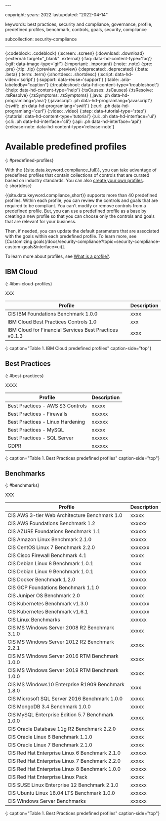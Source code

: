 <staging>---

copyright:
  years: 2022
lastupdated: "2022-04-14"

keywords: best practices, security and compliance, governance, profile, predefined profiles, benchmark, controls, goals, security, compliance

subcollection: security-compliance

---

{:codeblock: .codeblock}
{:screen: .screen}
{:download: .download}
{:external: target="_blank" .external}
{:faq: data-hd-content-type='faq'}
{:gif: data-image-type='gif'}
{:important: .important}
{:note: .note}
{:pre: .pre}
{:tip: .tip}
{:preview: .preview}
{:deprecated: .deprecated}
{:beta: .beta}
{:term: .term}
{:shortdesc: .shortdesc}
{:script: data-hd-video='script'}
{:support: data-reuse='support'}
{:table: .aria-labeledby="caption"}
{:troubleshoot: data-hd-content-type='troubleshoot'}
{:help: data-hd-content-type='help'}
{:tsCauses: .tsCauses}
{:tsResolve: .tsResolve}
{:tsSymptoms: .tsSymptoms}
{:java: .ph data-hd-programlang='java'}
{:javascript: .ph data-hd-programlang='javascript'}
{:swift: .ph data-hd-programlang='swift'}
{:curl: .ph data-hd-programlang='curl'}
{:video: .video}
{:step: data-tutorial-type='step'}
{:tutorial: data-hd-content-type='tutorial'}
{:ui: .ph data-hd-interface='ui'}
{:cli: .ph data-hd-interface='cli'}
{:api: .ph data-hd-interface='api'}
{:release-note: data-hd-content-type='release-note'}

# Available predefined profiles 
{: #predefined-profiles}

With the {{site.data.keyword.compliance_full}}, you can take advantage of predefined profiles that contain collections of controls that are curated based on industry standards. You can also [create your own profiles]((/docs/security-compliance?topic=security-compliance-custom-profiles&interface=ui)).  
{: shortdesc}

{{site.data.keyword.compliance_short}} supports more than 40 predefined profiles. Within each profile, you can review the controls and goals that are required to be compliant. You can't modify or remove controls from a predefined profile. But, you can use a predefined profile as a base by creating a new profile so that you can choose only the controls and goals that are relevant for your business. 

Then, if needed, you can update the default parameters that are associated with the goals within each predefined profile. To learn more, see [Customizing goals(/docs/security-compliance?topic=security-compliance-custom-goals&interface=ui)]. 

To learn more about profiles, see [What is a profile?](/docs/security-compliance?topic=security-compliance-profiles). 


## IBM Cloud 
{: #ibm-cloud-profiles}

XXX

| Profile | Description | 
| -------- | ----------- |
| CIS IBM Foundations Benchmark 1.0.0 | xxxx |
| IBM Cloud Best Practices Controls 1.0 | xxx |
| IBM Cloud for Financial Services Best Practices v0.1.3 | xxxx |
{: caption="Table 1. IBM Cloud predefined profiles" caption-side="top"}


## Best Practices
{: #best-practices}

XXXX

| Profile | Description | 
| -------- | ----------- |
| Best Practices - AWS S3 Controls | xxxxx |
| Best Practices - Firewalls | xxxxxx |
| Best Practices - Linux Hardening | xxxxxx |
| Best Practices - MySQL | xxxxx |
| Best Practices - SQL Server | xxxxxx |
| GDPR | xxxxxx |
{: caption="Table 1. Best Practices predefined profiles" caption-side="top"}




## Benchmarks
{: #benchmarks}

XXX

| Profile | Description | 
| -------- | ----------- |
| CIS AWS 3-tier Web Architecture Benchmark 1.0 | xxxxx |
| CIS AWS Foundations Benchmark 1.2 | xxxxxx |
| CIS AZURE Foundations Benchmark 1.1 | xxxxxx |
| CIS Amazon Linux Benchmark 2.1.0 |  xxxxxx | 
| CIS CentOS Linux 7 Benchmark 2.2.0 | xxxxxxx | 
| CIS Cisco Firewall Benchmark 4.1 | xxxxx |
| CIS Debian Linux 8 Benchmark 1.0.1 | xxxx |
| CIS Debian Linux 9 Benchmark 1.0.1 | xxxxxx |
| CIS Docker Benchmark 1.2.0 | xxxxxx | 
| CIS GCP Foundations Benchmark 1.1.0 | xxxxxx |
| CIS Juniper OS Benchmark 2.0 | xxxxx | 
| CIS Kubernetes Benchmark v1.3.0 | xxxxxxx |
| CIS Kubernetes Benchmark v1.6.1 | xxxxxxx |
| CIS Linux Benchmarks | xxxxxx | 
| CIS MS Windows Server 2008 R2 Benchmark 3.1.0 | xxxxx |
| CIS MS Windows Server 2012 R2 Benchmark 2.2.1 | xxxxx |
| CIS MS Windows Server 2016 RTM Benchmark 1.0.0 | xxxxx | 
| CIS MS Windows Server 2019 RTM Benchmark 1.0.0 | xxxxx |
| CIS MS Windows10 Enterprise R1909 Benchmark 1.8.0 | xxxx |
| CIS Microsoft SQL Server 2016 Benchmark 1.0.0 | xxxxx |
| CIS MongoDB 3.4 Benchmark 1.0.0 | xxxxx |
| CIS MySQL Enterprise Edition 5.7 Benchmark 1.0.0 | xxxxx |
| CIS Oracle Database 11g R2 Benchmark 2.2.0 | xxxxx |
| CIS Oracle Linux 6 Benchmark 1.1.0 | xxxxx | 
| CIS Oracle Linux 7 Benchmark 2.1.0 | xxxxx |
| CIS Red Hat Enterprise Linux 6 Benchmark 2.1.0 | xxxxxx |
| CIS Red Hat Enterprise Linux 7 Benchmark 2.2.0 | xxxxx |
| CIS Red Hat Enterprise Linux 8 Benchmark 1.0.0 | xxxxxx |
| CIS Red Hat Enterprise Linux Pack | xxxxx |
| CIS SUSE Linux Enterprise 12 Benchmark 2.1.0 | xxxxxx |
| CIS Ubuntu Linux 18.04 LTS Benchmark 1.0.0 | xxxxxx |
| CIS Windows Server Benchmarks | xxxxxx |
{: caption="Table 1. Best Practices predefined profiles" caption-side="top"}

<staging>